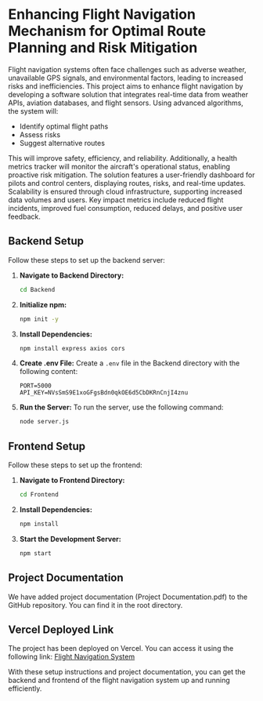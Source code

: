 # Enhancing Flight Navigation Mechanism for Optimal Route Planning and Risk Mitigation

Flight navigation systems often face challenges such as adverse weather, unavailable GPS signals, and environmental factors, leading to increased risks and inefficiencies. This project aims to enhance flight navigation by developing a software solution that integrates real-time data from weather APIs, aviation databases, and flight sensors. Using advanced algorithms, the system will:

- Identify optimal flight paths
- Assess risks
- Suggest alternative routes

This will improve safety, efficiency, and reliability. Additionally, a health metrics tracker will monitor the aircraft's operational status, enabling proactive risk mitigation. The solution features a user-friendly dashboard for pilots and control centers, displaying routes, risks, and real-time updates. Scalability is ensured through cloud infrastructure, supporting increased data volumes and users. Key impact metrics include reduced flight incidents, improved fuel consumption, reduced delays, and positive user feedback.

## Backend Setup

Follow these steps to set up the backend server:

1. **Navigate to Backend Directory:**
    ```sh
    cd Backend
    ```

2. **Initialize npm:**
    ```sh
    npm init -y
    ```

3. **Install Dependencies:**
    ```sh
    npm install express axios cors
    ```

4. **Create .env File:**
    Create a `.env` file in the Backend directory with the following content:
    ```
    PORT=5000
    API_KEY=NVsSmS9E1xoGFgsBdn0qkOE6d5CbDKRnCnjI4znu
    ```

5. **Run the Server:**
    To run the server, use the following command:
    ```sh
    node server.js
    ```

## Frontend Setup

Follow these steps to set up the frontend:

1. **Navigate to Frontend Directory:**
    ```sh
    cd Frontend
    ```

2. **Install Dependencies:**
    ```sh
    npm install
    ```

3. **Start the Development Server:**
    ```sh
    npm start
    ```

## Project Documentation

We have added project documentation (Project Documentation.pdf) to the GitHub repository. You can find it in the root directory.

## Vercel Deployed Link

The project has been deployed on Vercel. You can access it using the following link:
[Flight Navigation System](https://airbus-challenge-fronted.vercel.app/)

With these setup instructions and project documentation, you can get the backend and frontend of the flight navigation system up and running efficiently.
